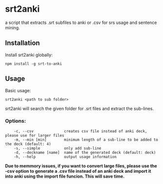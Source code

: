 # srt2anki
a script that extracts .srt subfiles to anki or .csv for srs usage and sentence mining.

## Installation

Install srt2anki globally:

```shell
npm install -g srt-to-anki 
```


## Usage

Basic usage:
```shell
srt2anki <path to sub folder>
```
srt2anki will search the given folder for .srt files and extract the sub-lines.
### Options:
```shell
    -c, --csv              creates csv file instead of anki deck, please use for larger files
    -m, --min [min]        minimum length of a sub-line to be added to the deck (default: 4)
    -s, --simple           only add sub-line
    -d, --deckname [name]  name of the generated deck (default: deck)
    -h, --help             output usage information
```
**Due to memmory issues, if you want to convert large files, please use the -csv option to generate a .csv file instead of an anki deck and import it into anki using the import file funcion. This will save time.**



